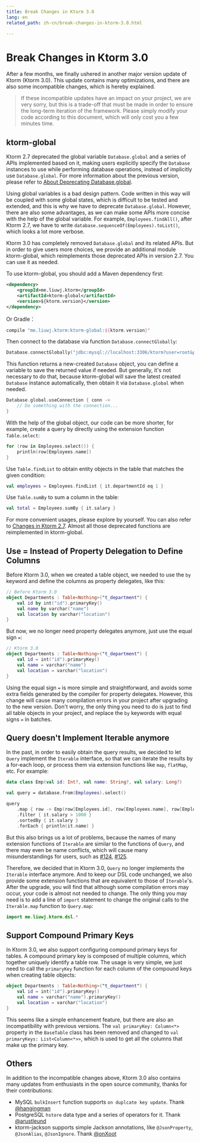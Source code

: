```yaml
---
title: Break Changes in Ktorm 3.0
lang: en
related_path: zh-cn/break-changes-in-ktorm-3.0.html

---
```


# Break Changes in Ktorm 3.0

After a few months, we finally ushered in another major version update of Ktorm (Ktorm 3.0). This update contains many optimizations, and there are also some incompatible changes, which is hereby explained.

> If these incompatible updates have an impact on your project, we are very sorry, but this is a trade-off that must be made in order to ensure the long-term iteration of the framework. Please simply modify your code according to this document, which will only cost you a few minutes time.

## ktorm-global

Ktorm 2.7 deprecated the global variable `Database.global` and a series of APIs implemented based on it, making users explicitly specify the `Database` instances to use while performing database operations, instead of implicitly use `Database.global`. For more information about the previous version, please refer to [About Deprecating Database.global](./about-deprecating-database-global.html).

Using global variables is a bad design pattern. Code written in this way will be coupled with some global states, which is difficult to be tested and extended, and this is why we have to deprecate `Database.global`. However, there are also some advantages, as we can make some APIs more concise with the help of the global variable. For example, `Employees.findAll()`, after Ktorm 2.7, we have to write `database.sequenceOf(Employees).toList()`, which looks a lot more verbose.

Ktorm 3.0 has completely removed `Database.global` and its related APIs. But in order to give users more choices, we provide an additional module ktorm-global, which reimplements those deprecated APIs in version 2.7. You can use it as needed. 

To use ktorm-global, you should add a Maven dependency first: 

```xml
<dependency>
    <groupId>me.liuwj.ktorm</groupId>
    <artifactId>ktorm-global</artifactId>
    <version>${ktorm.version}</version>
</dependency>
```

Or Gradle： 

```groovy
compile "me.liuwj.ktorm:ktorm-global:${ktorm.version}"
```

Then connect to the database via function `Database.connectGlobally`: 

```kotlin
Database.connectGlobally("jdbc:mysql://localhost:3306/ktorm?user=root&password=***")
```

This function returns a new-created `Database` object, you can define a variable to save the returned value if needed. But generally, it's not necessary to do that, because ktorm-global will save the latest created `Database` instance automatically, then obtain it via `Database.global` when needed.  

```kotlin
Database.global.useConnection { conn -> 
    // Do something with the connection...
}
```

With the help of the global object, our code can be more shorter, for example, create a query by directly using the extension function `Table.select`:  

```kotlin
for (row in Employees.select()) {
    println(row[Employees.name])
}
```

Use `Table.findList` to obtain entity objects in the table that matches the given condition: 

```kotlin
val employees = Employees.findList { it.departmentId eq 1 }
```

Use `Table.sumBy` to sum a column in the table: 

```kotlin
val total = Employees.sumBy { it.salary }
```

For more convenient usages, please explore by yourself. You can also refer to [Changes in Ktorm 2.7](./about-deprecating-database-global.html#Changes). Almost all those deprecated functions are reimplemented in ktorm-global. 

## Use = Instead of Property Delegation to Define Columns

Before Ktorm 3.0, when we created a table object, we needed to use the `by` keyword and define the columns as property delegates, like this: 

```kotlin
// Before Ktorm 3.0
object Departments : Table<Nothing>("t_department") {
    val id by int("id").primaryKey()
    val name by varchar("name")
    val location by varchar("location")
}
```

But now, we no longer need property delegates anymore, just use the equal sign `=`: 

```kotlin
// Ktorm 3.0
object Departments : Table<Nothing>("t_department") {
    val id = int("id").primaryKey()
    val name = varchar("name")
    val location = varchar("location")
}
```

Using the equal sign `=` is more simple and straightforward, and avoids some extra fields generated by the compiler for property delegates. However, this change will cause many compilation errors in your project after upgrading to the new version. Don't worry, the only thing you need to do is just to find all table objects in your project, and replace the `by` keywords with equal signs `=` in batches.

## Query doesn't Implement Iterable anymore

In the past, in order to easily obtain the query results, we decided to let `Query` implement the `Iterable` interface, so that we can iterate the results by a for-each loop, or process them via extension functions like `map`, `flatMap`, etc. For example: 

```kotlin
data class Emp(val id: Int?, val name: String?, val salary: Long?)

val query = database.from(Employees).select()

query
    .map { row -> Emp(row[Employees.id], row[Employees.name], row[Employees.salary]) }
    .filter { it.salary > 1000 }
    .sortedBy { it.salary }
    .forEach { println(it.name) }
```

But this also brings us a lot of problems, because the names of many extension functions of `Iterable` are similar to the functions of `Query`, and there may even be name conflicts, which will cause many misunderstandings for users, such as [#124]( https://github.com/vincentlauvlwj/Ktorm/issues/124), [#125](https://github.com/vincentlauvlwj/Ktorm/issues/125).

Therefore, we decided that in Ktorm 3.0, `Query` no longer implements the `Iterable` interface anymore. And to keep our DSL code unchanged, we also provide some extension functions that are equivalent to those of `Iterable`'s. After the upgrade, you will find that although some compilation errors may occur, your code is almost not needed to change. The only thing you may need is to add a line of `import` statement to change the original calls to the `Iterable.map` function to `Query.map`: 

```kotlin
import me.liuwj.ktorm.dsl.*
```

## Support Compound Primary Keys

In Ktorm 3.0, we also support configuring compound primary keys for tables. A compound primary key is composed of multiple columns, which together uniquely identify a table row. The usage is very simple, we just need to call the `primaryKey` function for each column of the compound keys when creating table objects: 

```kotlin
object Departments : Table<Nothing>("t_department") {
    val id = int("id").primaryKey()
    val name = varchar("name").primaryKey()
    val location = varchar("location")
}
```

This seems like a simple enhancement feature, but there are also an incompatibility with previous versions. The `val primaryKey: Column<*>` property in the `BaseTable` class has been removed and changed to `val primaryKeys: List<Column<*>>`, which is used to get all the columns that make up the primary key.

## Others

In addition to the incompatible changes above, Ktorm 3.0 also contains many updates from enthusiasts in the open source community, thanks for their contributions: 

- MySQL `bulkInsert` function supports `on duplcate key update`. Thank [@hangingman](https://github.com/hangingman)
- PostgreSQL `hstore` data type and a series of operators for it. Thank [@arustleund](https://github.com/arustleund)
- ktorm-jackson supports simple Jackson annotations, like `@JsonProperty`, `@JsonAlias`, `@JsonIgnore`. Thank [@onXoot](https://github.com/onXoot)